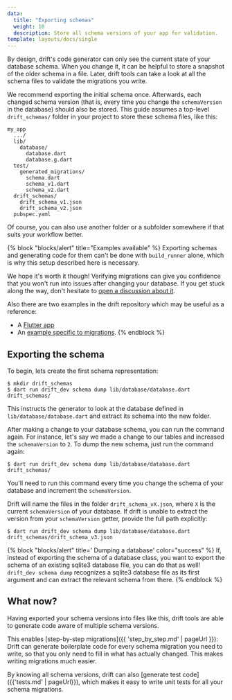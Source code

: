 ```yaml
---
data:
  title: "Exporting schemas"
  weight: 10
  description: Store all schema versions of your app for validation.
template: layouts/docs/single
---
```


By design, drift's code generator can only see the current state of your database
schema. When you change it, it can be helpful to store a snapshot of the older
schema in a file.
Later, drift tools can take a look at all the schema files to validate the migrations
you write.

We recommend exporting the initial schema once. Afterwards, each changed schema version
(that is, every time you change the `schemaVersion` in the database) should also be
stored.
This guide assumes a top-level `drift_schemas/` folder in your project to store these
schema files, like this:

```
my_app
  .../
  lib/
    database/
      database.dart
      database.g.dart
  test/
    generated_migrations/
      schema.dart
      schema_v1.dart
      schema_v2.dart
  drift_schemas/
    drift_schema_v1.json
    drift_schema_v2.json
  pubspec.yaml
```

Of course, you can also use another folder or a subfolder somewhere if that suits your workflow
better.

{% block "blocks/alert" title="Examples available" %}
Exporting schemas and generating code for them can't be done with `build_runner` alone, which is
why this setup described here is necessary.

We hope it's worth it though! Verifying migrations can give you confidence that you won't run
into issues after changing your database.
If you get stuck along the way, don't hesitate to [open a discussion about it](https://github.com/simolus3/drift/discussions).

Also there are two examples in the drift repository which may be useful as a reference:

- A [Flutter app](https://github.com/simolus3/drift/tree/latest-release/examples/app)
- An [example specific to migrations](https://github.com/simolus3/drift/tree/latest-release/examples/migrations_example).
{% endblock %}

## Exporting the schema

To begin, lets create the first schema representation:

```
$ mkdir drift_schemas
$ dart run drift_dev schema dump lib/database/database.dart drift_schemas/
```

This instructs the generator to look at the database defined in `lib/database/database.dart` and extract
its schema into the new folder.

After making a change to your database schema, you can run the command again. For instance, let's say we
made a change to our tables and increased the `schemaVersion` to `2`. To dump the new schema, just run the
command again:

```
$ dart run drift_dev schema dump lib/database/database.dart drift_schemas/
```

You'll need to run this command every time you change the schema of your database and increment the `schemaVersion`.

Drift will name the files in the folder `drift_schema_vX.json`, where `X` is the current `schemaVersion` of your
database.
If drift is unable to extract the version from your `schemaVersion` getter, provide the full path explicitly:

```
$ dart run drift_dev schema dump lib/database/database.dart drift_schemas/drift_schema_v3.json
```

{% block "blocks/alert" title='<i class="fas fa-lightbulb"></i> Dumping a database' color="success" %}
If, instead of exporting the schema of a database class, you want to export the schema of an existing sqlite3
database file, you can do that as well! `drift_dev schema dump` recognizes a sqlite3 database file as its first
argument and can extract the relevant schema from there.
{% endblock %}

## What now?

Having exported your schema versions into files like this, drift tools are able
to generate code aware of multiple schema versions.

This enables [step-by-step migrations]({{ 'step_by_step.md' | pageUrl }}): Drift
can generate boilerplate code for every schema migration you need to write, so that
you only need to fill in what has actually changed. This makes writing migrations
much easier.

By knowing all schema versions, drift can also [generate test code]({{'tests.md' | pageUrl}}),
which makes it easy to write unit tests for all your schema migrations.

